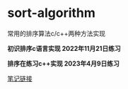 # sort-algorithm
常用的排序算法c/c++两种方法实现

**初识排序c语言实现 2022年11月21日练习**

**排序在练习c++实现 2023年4月9日练习**

[笔记链接](https://blog.csdn.net/m0_60134435/article/details/130310850)

